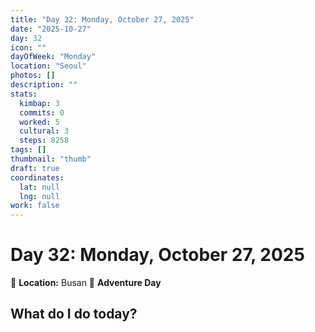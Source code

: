 ```yaml
---
title: "Day 32: Monday, October 27, 2025"
date: "2025-10-27"
day: 32
icon: ""
dayOfWeek: "Monday"
location: "Seoul"
photos: []
description: ""
stats:
  kimbap: 3
  commits: 0
  worked: 5
  cultural: 3
  steps: 8258
tags: []
thumbnail: "thumb"
draft: true
coordinates:
  lat: null
  lng: null
work: false
---
```

# Day 32: Monday, October 27, 2025

📍 **Location:** Busan
🎒 **Adventure Day**

## What do I do today?


